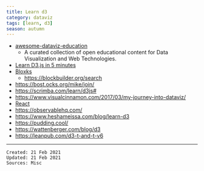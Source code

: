 ```yaml
---
title: Learn d3
category: dataviz
tags: [learn, d3]
season: autumn
---
```


* [awesome-dataviz-education](https://github.com/datavis-tech/awesome-dataviz-education/blob/master/README.md)
	* A curated collection of open educational content for Data Visualization and Web Technologies.
* [Learn D3.js in 5 minutes](https://www.freecodecamp.org/news/learn-d3-js-in-5-minutes-c5ec29fb0725/)
* [Bloxks](https://bl.ocks.org/)
	* https://blockbuilder.org/search
* https://bost.ocks.org/mike/join/
* https://scrimba.com/learn/d3js#
* https://www.visualcinnamon.com/2017/03/my-journey-into-dataviz/
* [React](https://reactjs.org/)
* https://observablehq.com/
* https://www.heshameissa.com/blog/learn-d3
* https://pudding.cool/
* https://wattenberger.com/blog/d3
* https://leanpub.com/d3-t-and-t-v6

---

    Created: 21 Feb 2021
    Updated: 21 Feb 2021
    Sources: Misc
